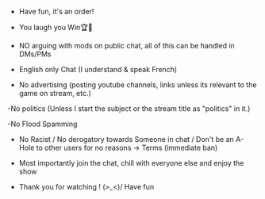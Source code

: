 - Have fun, it's an order!

- You laugh you Win🏆🥇

- NO arguing with mods on public chat, all of this can be handled in DMs/PMs

- English only Chat (I understand & speak French)

- No advertising (posting youtube channels, links unless its relevant to the game on stream, etc.)

-No politics (Unless I start the subject or the stream title as "politics" in it.)

-No Flood Spamming

- No Racist / No derogatory towards Someone in chat / Don't be an A-Hole to other users for no reasons ->
Terms (immediate ban)

- Most importantly join the chat, chill with everyone else and enjoy the show

- Thank you for watching !  (>_<)/ Have fun
